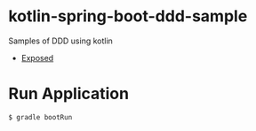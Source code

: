 # kotlin-spring-boot-ddd-sample

Samples of DDD using kotlin

- [Exposed](https://github.com/JetBrains/Exposed)

# Run Application

```
$ gradle bootRun
```
